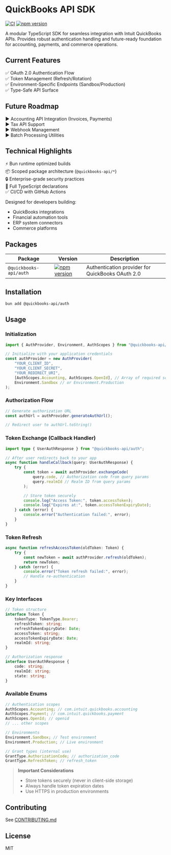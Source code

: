 # QuickBooks API SDK

[![CI](https://github.com/Nytely-Official/quickbooks-api/actions/workflows/ci.yml/badge.svg)](https://github.com/Nytely-Official/quickbooks-api/actions/workflows/ci.yml)
[![npm version](https://badge.fury.io/js/%40quickbooks-api%2Fauth.svg)](https://www.npmjs.com/package/@quickbooks-api/auth)

A modular TypeScript SDK for seamless integration with Intuit QuickBooks APIs. Provides robust authentication handling and future-ready foundation for accounting, payments, and commerce operations.

## Current Features

✅ OAuth 2.0 Authentication Flow  
✅ Token Management (Refresh/Rotation)  
✅ Environment-Specific Endpoints (Sandbox/Production)  
✅ Type-Safe API Surface

## Future Roadmap

▶️ Accounting API Integration (Invoices, Payments)  
▶️ Tax API Support  
▶️ Webhook Management  
▶️ Batch Processing Utilities

## Technical Highlights

⚡ Bun runtime optimized builds  
📦 Scoped package architecture (`@quickbooks-api/*`)  
🔒 Enterprise-grade security practices  
📜 Full TypeScript declarations  
✅ CI/CD with GitHub Actions

Designed for developers building:

- QuickBooks integrations
- Financial automation tools
- ERP system connectors
- Commerce platforms

## Packages

| Package                | Version                                                                                                                     | Description                                      |
| ---------------------- | --------------------------------------------------------------------------------------------------------------------------- | ------------------------------------------------ |
| `@quickbooks-api/auth` | [![npm version](https://badge.fury.io/js/%40quickbooks-api%2Fauth.svg)](https://www.npmjs.com/package/@quickbooks-api/auth) | Authentication provider for QuickBooks OAuth 2.0 |

## Installation

```bash
bun add @quickbooks-api/auth
```

## Usage

### Initialization

```typescript
import { AuthProvider, Environment, AuthScopes } from "@quickbooks-api/auth";

// Initialize with your application credentials
const authProvider = new AuthProvider(
	"YOUR_CLIENT_ID",
	"YOUR_CLIENT_SECRET",
	"YOUR_REDIRECT_URI",
	[AuthScopes.Accounting, AuthScopes.OpenId], // Array of required scopes
	Environment.Sandbox // or Environment.Production
);
```

### Authorization Flow

```typescript
// Generate authorization URL
const authUrl = authProvider.generateAuthUrl();

// Redirect user to authUrl.toString()
```

### Token Exchange (Callback Handler)

```typescript
import type { UserAuthResponse } from "@quickbooks-api/auth";

// After user redirects back to your app
async function handleCallback(query: UserAuthResponse) {
	try {
		const token = await authProvider.exchangeCode(
			query.code, // Authorization code from query params
			query.realmId // Realm ID from query params
		);

		// Store token securely
		console.log("Access Token:", token.accessToken);
		console.log("Expires at:", token.accessTokenExpiryDate);
	} catch (error) {
		console.error("Authentication failed:", error);
	}
}
```

### Token Refresh

```typescript
async function refreshAccessToken(oldToken: Token) {
	try {
		const newToken = await authProvider.refresh(oldToken);
		return newToken;
	} catch (error) {
		console.error("Token refresh failed:", error);
		// Handle re-authentication
	}
}
```

### Key Interfaces

```typescript
// Token structure
interface Token {
	tokenType: TokenType.Bearer;
	refreshToken: string;
	refreshTokenExpiryDate: Date;
	accessToken: string;
	accessTokenExpiryDate: Date;
	realmId: string;
}

// Authorization response
interface UserAuthResponse {
	code: string;
	realmId: string;
	state: string;
}
```

### Available Enums

```typescript
// Authentication scopes
AuthScopes.Accounting; // com.intuit.quickbooks.accounting
AuthScopes.Payment; // com.intuit.quickbooks.payment
AuthScopes.OpenId; // openid
// ... other scopes

// Environments
Environment.Sandbox; // Test environment
Environment.Production; // Live environment

// Grant types (internal use)
GrantType.AuthorizationCode; // authorization_code
GrantType.RefreshToken; // refresh_token
```

> **Important Considerations**
>
> - Store tokens securely (never in client-side storage)
> - Always handle token expiration dates
> - Use HTTPS in production environments

## Contributing

See [CONTRIBUTING.md](./CONTRIBUTING.md)

## License

MIT
